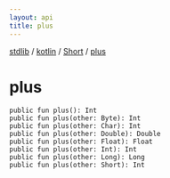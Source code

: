 ```yaml
---
layout: api
title: plus
---
```

[stdlib](../../index.html) / [kotlin](../index.html) / [Short](index.html) / [plus](plus.html)

# plus

```
public fun plus(): Int
public fun plus(other: Byte): Int
public fun plus(other: Char): Int
public fun plus(other: Double): Double
public fun plus(other: Float): Float
public fun plus(other: Int): Int
public fun plus(other: Long): Long
public fun plus(other: Short): Int
```
